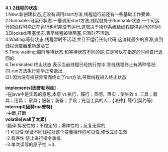 **4.1.2线程的状态:**  
1.New:新创建状态,还没有调用start方法,线程运行前还有一些基础工作要做.  
2.Runnable:可运行状态.一量调用start方法,线程就处于Runnable状态.一个可运行的线程可能正在运行也可能没有运行,这取决于操作系统给线程提供运行的时间.  
3.Blocked:阻塞状态.表示线程被锁阻塞,它暂时不活动.  
4.Waiting:等待状态.线程暂时不活动,并且不运行任何代码,这消耗最少的资源,直到线程调度器重新激活它.  
5.Time waiting:超时等待状态.和等待状态不同的是,它是可以在指定的时间自行返回的.  
6.Terminated:终止状态.表示当前线程已经执行完毕.导线线程终止有两种情况:  
(1).run方法执行完毕正常退出.  
(2).因为没有捕获异常而终止了run方法,导致线程进入终止状态.










**implements[因普勒闷丝]**  
-在java中是实现的意思,本意 vt.执行，履行；贯彻，落实；使生效 n. 工具；器具；用具； 家具；服装；装备；手段；充当工具的人；【法律】履行(契约等)  
**interrupt[因特rua普特]**  
-中断,打断  
**volatile[wall了太累]**  
-翻译:挥发性的；不稳定的；爆炸性的；反复无常的  
-1.可见性:保证不同线程对这个变量操作的可见性,修改立即生效.  
-2.有序性:禁止进行指令重排.  
-3.单次读写的原子性 i=3.  